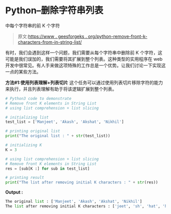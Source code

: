 # Python–删除字符串列表

中每个字符串的前 K 个字符

> 原文:[https://www . geesforgeks . org/python-remove-front-k-characters-from-in-string-list/](https://www.geeksforgeeks.org/python-remove-front-k-characters-from-each-string-in-string-list/)

有时，我们会遇到这样一个问题，我们需要从每个字符串中删除前 K 个字符，这可能是我们误加的，我们需要将其扩展到整个列表。这种类型的实用程序在 web 开发中很常见。有人手来做这项特殊的工作总是一个优势。让我们讨论一下实现这一点的某些方法。

**方法#1:使用列表理解+列表切片**
这个任务可以通过使用列表切片移除字符的能力来执行，并且列表理解有助于将该逻辑扩展到整个列表。

```py
# Python3 code to demonstrate
# Remove front K elements in String List
# using list comprehension + list slicing

# initializing list
test_list = ['Manjeet', 'Akash', 'Akshat', 'Nikhil']

# printing original list 
print("The original list : " + str(test_list))

# initializing K 
K = 3

# using list comprehension + list slicing
# Remove front K elements in String List
res = [sub[K :] for sub in test_list]

# printing result
print("The list after removing initial K characters : " + str(res))
```

**Output :**

```py
The original list : ['Manjeet', 'Akash', 'Akshat', 'Nikhil']
The list after removing initial K characters : ['jeet', 'sh', 'hat', 'hil']

```
